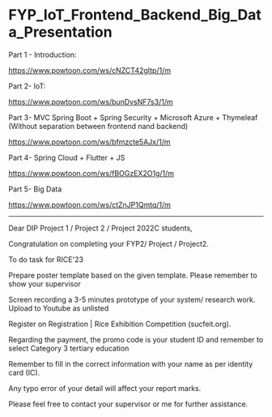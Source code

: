 # FYP_IoT_Frontend_Backend_Big_Data_Presentation


Part 1 - Introduction:

https://www.powtoon.com/ws/cNZCT42gItp/1/m

Part 2- IoT:

https://www.powtoon.com/ws/bunDvsNF7s3/1/m

Part 3- MVC Spring Boot + Spring Security + Microsoft Azure + Thymeleaf (Without separation between frontend nand backend)

https://www.powtoon.com/ws/bfmzcte5AJx/1/m

Part 4- Spring Cloud + Flutter + JS

https://www.powtoon.com/ws/fBOGzEX2O1g/1/m

Part 5- Big Data

https://www.powtoon.com/ws/ctZnJP1Qmtq/1/m

____________________________________________________________________________________________

Dear DIP Project 1 / Project 2 / Project 2022C students,


Congratulation on completing your FYP2/ Project / Project2.


To do task for RICE'23

	
Prepare poster template based on the given template. Please remember to show your supervisor

	
Screen recording a 3-5 minutes prototype of your system/ research work. Upload to Youtube as unlisted

	
Register on Registration | Rice Exhibition Competition (sucfeit.org). 
	
  
Regarding the payment, the promo code is your student ID and remember to select Category 3 tertiary education

	
Remember to fill in the correct information with your name as per identity card (IC).

	
Any typo error of your detail will affect your report marks.

Please feel free to contact your supervisor or me for further assistance.



